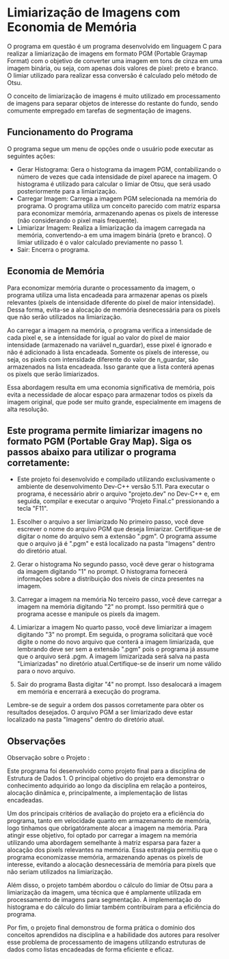 # Limiarização de Imagens com Economia de Memória

O programa em questão é um programa desenvolvido em linguagem C para realizar a limiarização de imagens em formato PGM (Portable Graymap Format) com o objetivo de converter uma imagem em tons de cinza em uma imagem binária, ou seja, com apenas dois valores de pixel: preto e branco. O limiar utilizado para realizar essa conversão é calculado pelo método de Otsu.

O conceito de limiarização de imagens é muito utilizado em processamento de imagens para separar objetos de interesse do restante do fundo, sendo comumente empregado em tarefas de segmentação de imagens.

## Funcionamento do Programa

O programa segue um menu de opções onde o usuário pode executar as seguintes ações:

- Gerar Histograma: Gera o histograma da imagem PGM, contabilizando o número de vezes que cada intensidade de pixel aparece na imagem. O histograma é utilizado para calcular o limiar de Otsu, que será usado posteriormente para a limiarização.
- Carregar Imagem: Carrega a imagem PGM selecionada na memória do programa. O programa utiliza um conceito parecido com matriz esparsa para economizar memória, armazenando apenas os pixels de interesse (não considerando o pixel mais frequente).
- Limiarizar Imagem: Realiza a limiarização da imagem carregada na memória, convertendo-a em uma imagem binária (preto e branco). O limiar utilizado é o valor calculado previamente no passo 1.
- Sair: Encerra o programa.

## Economia de Memória

Para economizar memória durante o processamento da imagem, o programa utiliza uma lista encadeada para armazenar apenas os pixels relevantes (pixels de intensidade diferente do pixel de maior intensidade). Dessa forma, evita-se a alocação de memória desnecessária para os pixels que não serão utilizados na limiarização.

Ao carregar a imagem na memória, o programa verifica a intensidade de cada pixel e, se a intensidade for igual ao valor do pixel de maior intensidade (armazenado na variável n_guardar), esse pixel é ignorado e não é adicionado à lista encadeada. Somente os pixels de interesse, ou seja, os pixels com intensidade diferente do valor de n_guardar, são armazenados na lista encadeada. Isso garante que a lista conterá apenas os pixels que serão limiarizados.

Essa abordagem resulta em uma economia significativa de memória, pois evita a necessidade de alocar espaço para armazenar todos os pixels da imagem original, que pode ser muito grande, especialmente em imagens de alta resolução.


## Este programa permite limiarizar imagens no formato PGM (Portable Gray Map). Siga os passos abaixo para utilizar o programa corretamente:

- Este projeto foi desenvolvido e compilado utilizando exclusivamente o ambiente de desenvolvimento Dev-C++ versão 5.11. Para executar o programa, é necessário abrir o arquivo "projeto.dev" no Dev-C++ e, em seguida, compilar e executar o arquivo "Projeto Final.c" pressionando a tecla "F11".

1. Escolher o arquivo a ser limiarizado
No primeiro passo, você deve escrever o nome do arquivo PGM que deseja limiarizar. Certifique-se de digitar o nome do arquivo sem a extensão ".pgm". O programa assume que o arquivo já é ".pgm" e está localizado na pasta "Imagens" dentro do diretório atual.

2. Gerar o histograma
No segundo passo, você deve gerar o histograma da imagem digitando "1" no prompt. O histograma fornecerá informações sobre a distribuição dos níveis de cinza presentes na imagem.

3. Carregar a imagem na memória
No terceiro passo, você deve carregar a imagem na memória digitando "2" no prompt. Isso permitirá que o programa acesse e manipule os pixels da imagem.

4. Limiarizar a imagem
No quarto passo, você deve limiarizar a imagem digitando "3" no prompt. Em seguida, o programa solicitará que você digite o nome do novo arquivo que conterá a imagem limiarizada, que lembrando deve ser sem a extensão ".pgm" pois o programa já assume que o arquivo será .pgm. A imagem limizarizada será salva na pasta "Limiarizadas" no diretório atual.Certifique-se de inserir um nome válido para o novo arquivo.

5. Sair do programa
Basta digitar "4" no prompt. Isso desalocará a imagem em memória e encerrará a execução do programa.

Lembre-se de seguir a ordem dos passos corretamente para obter os resultados desejados. O arquivo PGM a ser limiarizado deve estar localizado na pasta "Imagens" dentro do diretório atual.

## Observações

Observação sobre o Projeto :

Este programa foi desenvolvido como projeto final para a disciplina de Estrutura de Dados 1. O principal objetivo do projeto era demonstrar o conhecimento adquirido ao longo da disciplina em relação a ponteiros, alocação dinâmica e, principalmente, a implementação de listas encadeadas.

Um dos principais critérios de avaliação do projeto era a eficiência do programa, tanto em velocidade quanto em armazenamento de memória, logo tinhamos que obrigatóramente alocar a imagem na memória. Para atingir esse objetivo, foi optado por carregar a imagem na memória utilizando uma abordagem semelhante à matriz esparsa para fazer a alocação dos pixels relevantes na memória. Essa estratégia permitiu que o programa economizasse memória, armazenando apenas os pixels de interesse, evitando a alocação desnecessária de memória para pixels que não seriam utilizados na limiarização.

Além disso, o projeto também abordou o cálculo do limiar de Otsu para a limiarização da imagem, uma técnica que é amplamente utilizada em processamento de imagens para segmentação. A implementação do histograma e do cálculo do limiar também contribuíram para a eficiência do programa.

Por fim, o projeto final demonstrou de forma prática o domínio dos conceitos aprendidos na disciplina e a habilidade dos autores para resolver esse problema de processamento de imagens utilizando estruturas de dados como listas encadeadas de forma eficiente e eficaz.
